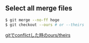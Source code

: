 ## Select all merge files

```sh
$ git merge --no-ff hoge
$ git checkout --ours # or --theirs
```


[gitでconflictした時のours/theirs](https://qiita.com/TTouka/items/70f7c5e2fbbeed74a2aa)
